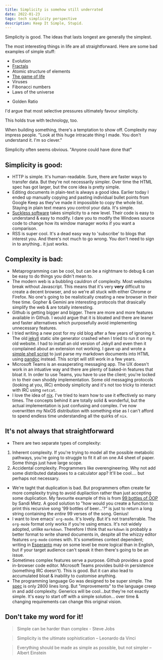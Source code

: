 ```yaml
---
title: Simplicity is somehow still underrated
date: 2022-01-23
tags: tech simplicity perspective
description: Keep It Simple, Stupid.
---
```


Simplicity is good.
The ideas that lasts longest are generally the simplest.

The most interesting things in life are all straightforward. Here are some bad examples of simple stuff:

- Evolution
- [Fractals](https://en.wikipedia.org/wiki/Fractal)
- Atomic structure of elements
- [The game of life](https://en.wikipedia.org/wiki/Conway%27s_Game_of_Life)
- Viruses
- Fibonacci numbers
- Laws of the universe
<!-- - e = mc^2 -->
- Golden Ratio
<!-- - The best music (eg. Bach / Mozart) -->

I'd argue that most selective pressures ultimately favour simplicity.

This holds true with technology, too.

When building something, there's a temptation to show off. Complexity may impress people. "Look at this huge intracate thing I made. You don't understand it. I'm so clever."

Simplicity often seems obvious. "Anyone could have done that"

## Simplicity is good:

- HTTP is simple. It's human-readable. Sure, there are faster ways to transfer data. But they're not necessarily simpler. Over time the HTML spec has got larger, but the core idea is pretty simple.
- Editing documents in plain-text is always a good idea. Earlier today I ended up manually copying and pasting individual bullet points from Google Keep as they've made it impossible to copy the whole list. Staying in plain text means you control your data. It's simple.
- [Suckless software](https://suckless.org/) takes simplicity to a new level. Their code is easy to understand & easy to modify. I dare you to modify the Windows source code to change how its window manager works if you want a comparison.
- RSS is super cool. It's a dead easy way to 'subscribe' to blogs that interest you. And there's not much to go wrong. You don't need to sign in to anything.. it just works.

## Complexity is bad:

- Metaprogramming can be cool, but can be a nightmare to debug & can be easy to do things you didn't mean to.
- The modern web is a bubbling cauldron of complexity. Most websites break without Javascript. This means that it's very **very** difficult to create a decent browser, and so we're all stuck with either Chrome or Firefox. No one's going to be realistically creating a new browser in their free time. Gopher & Gemini are interesting protocols that drasically simplify the web & are totally interesting.
- Github is getting bigger and bigger. There are more and more features available in Github. I would argue that it is bloated and there are leaner and faster alternatives which purposefully avoid implementing unnecessary features.
- I tried writing a new post for my old blog after a few years of ignoring it. The old [jekyll](https://jekyllrb.com/) static site generator crashed when I tried to run it on my old website. I had to install an old version of Jekyll and even then it complained about an extension not working. I gave up and wrote a [simple shell script](https://git.sr.ht/~will-clarke/super-simple-static-site-generator) to just parse my markdown documents into HTML using [pandoc](https://pandoc.org/) instead. This script will still work in a few years.
- Microsoft Teams is an exasperating messaging app. The UX doesn't work in an intuative way and there are plenty of baked-in features that bloat it. In order to use Teams, you have to use the client; you're locked in to their own shoddy implementation. Some old messaging protocols (looking at you, IRC) embody simplicity and it's not too tricky to interact with IRC using `netcat`.
- I love the idea of [nix](https://nixos.org/). I've tried to learn how to use it effectively so many times. The concepts behind it are totally solid & wonderful, but the actual implementation is just confusing and complex. I've now overwritten my NixOS distribution with something else as I can't afford to spend endless time understanding all the quirks of `nix`.

## It's not always that straightforward

- There are two separate types of complexity:

1. Inherent complexity. If you're trying to model all the possible metabolic pathways, you're going to struggle to fit it all on one A4 sheet of paper. Some things just have large scope.
2. Accidental complexity. Programmers like overengineering. Why not add some distributed databases to a calculator app? It'll be cool.... but perhaps not necessary.

- We're taght that duplication is bad. But programmers often create far more complexity trying to avoid dupliaction rather than just accepting some duplication. My favourite example of this is from [99 bottles of OOP](https://sandimetz.com/99bottles) by Sandi Metz. A good solution to "how would you create a function to print this recursive song '99 bottles of beer...'?" is just to return a long string containing the _entire_ 99 verses of the song. Genius!
- I want to love emacs' `org-mode`. It's lovely. But it's not transferrable. The `org-mode` format only works if you're using emacs. It's not widely adopted, unlike `markdown`. Therefore I think that `markdown` is probably a better format to write shared documents in, despite all the whizzy editor features `org-mode` comes with. It's sometimes context dependent; writing in [Esperanto](https://en.wikipedia.org/wiki/Esperanto) may on some level be more logical than in English, but if your target audience can't speak it then there's going to be an issue.
- Sometimes complex features serve a purpose. Github provides a good in-browser code editor. Microsoft Teams provides build-in persistence (something IRC doesn't). This is good. But it can also lead to accumulated bloat & inability to customise anything.
- The programming language Go was designed to be super simple. The [spec](https://go.dev/ref/spec) is only 2800 lines long. But "improvements" to the language creep in and add complexity. Generics will be cool...but they're not exactly simple. It's easy to start off with a simple solution... over time & changing requirements can change this original vision.

## Don't take my word for it!

> Simple can be harder than complex - Steve Jobs

> Simplicity is the ultimate sophistication – Leonardo da Vinci

> Everything should be made as simple as possible, but not simpler – Albert Einstein
